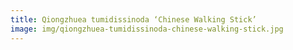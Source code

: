 ```yaml
---
title: Qiongzhuea tumidissinoda ‘Chinese Walking Stick’
image: img/qiongzhuea-tumidissinoda-chinese-walking-stick.jpg
---
```

